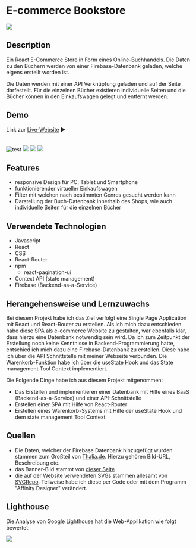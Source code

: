 # E-commerce Bookstore
![](https://i.imgur.com/pR1GXWe.png)

## Description

Ein React E-Commerce Store in Form eines Online-Buchhandels. Die Daten zu den Büchern werden von einer Firebase-Datenbank geladen, welche eigens erstellt worden ist.

Die Daten werden mit einer API Verknüpfung geladen und auf der Seite darfestellt. Für die einzelnen Bücher existieren individuelle Seiten und die Bücher können in den Einkaufswagen gelegt und entfernt werden.

## Demo

Link zur [Live-Website](https://jonashencke.github.io/bookstore/#/) ▶️
<br/><br/><br/>
![test](https://i.imgur.com/cCOSuP1.png)
![](https://i.imgur.com/DMcnu1b.png)
![](https://i.imgur.com/eTycuRz.png)
![](https://i.imgur.com/NsJeY9i.png)
## Features

- responsive Design für PC, Tablet und Smartphone
- funktionierender virtueller Einkaufswagen
- Filter mit welchen nach bestimmten Genres gesucht werden kann
- Darstellung der Buch-Datenbank innerhalb des Shops, wie auch individuelle Seiten für die einzelnen Bücher

## Verwendete Technologien

- Javascript
- React
- CSS
- React-Router
- npm
    - react-pagination-ui
- Context API (state management)
- Firebase (Backend-as-a-Service)
## Herangehensweise und Lernzuwachs
Bei diesem Projekt habe ich das Ziel verfolgt eine Single Page Application mit React und React-Router zu erstellen. Als ich mich dazu entschieden habe diese SPA als e-commerce Website zu gestalten, war ebenfalls klar, dass hierzu eine Datenbank notwendig sein wird. Da ich zum Zeitpunkt der Erstellung noch keine Kenntnisse in Backend-Programmierung hatte, entschied ich mich dazu eine Firebase-Datenbank zu erstellen. Diese habe ich über die API Schnittstelle mit meiner Webseite verbunden. Die Warenkorb-Funktion habe ich über die useState Hook und das State management Tool Context implementiert.

Die Folgende Dinge habe ich aus diesem Projekt mitgenommen:
- Das Erstellen und implementieren einer Datenbank mit Hilfe eines BaaS (Backend-as-a-Service) und einer API-Schnittstelle
- Erstellen einer SPA mit Hilfe von React-Router
- Erstellen eines Warenkorb-Systems mit Hilfe der useState Hook und dem state management Tool Context
## Quellen

- Die Daten, welcher der Firebase Datenbank hinzugefügt wurden stammen zum Großteil von [Thalia.de](http://Thalia.de). Hierzu gehören Bild-URL, Beschreibung etc.
- das Banner-Bild stammt von [dieser Seite](https://uk.bookshop.org/shop/thesmallcitybookshop)
- die auf der Website verwendeten SVGs stammen allesamt von [SVGRepo](https://www.svgrepo.com/). Teilweise habe ich diese per Code oder mit dem Programm "Affinity Designer" verändert.

## Lighthouse
Die Analyse von Google Lighthouse hat die Web-Applikation wie folgt bewertet:

![](https://i.imgur.com/k7Hk0fx.png)

